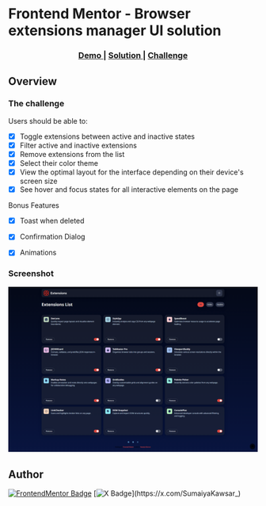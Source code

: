 # Frontend Mentor - Browser extensions manager UI solution


<div align="center">
  <h3>
    <a href="https://sumaiyakawsar.github.io/frontend-mentor-challenges-using-react/#/project32">
      Demo
    </a>
    <span> | </span>
    <a href="https://github.com/sumaiyakawsar/frontend-mentor-challenges-using-react/tree/main/src/pages/32-browser-extensions-manager-ui">
      Solution
    </a>
    <span> | </span>
    <a href="https://www.frontendmentor.io/challenges/browser-extension-manager-ui-yNZnOfsMAp">
      Challenge
    </a>
  </h3>
</div>
 

 

## Overview

### The challenge

Users should be able to:

- [x] Toggle extensions between active and inactive states
- [x] Filter active and inactive extensions
- [x] Remove extensions from the list
- [x] Select their color theme
- [x] View the optimal layout for the interface depending on their device's screen size
- [x] See hover and focus states for all interactive elements on the page

Bonus Features
- [x] Toast when deleted
- [x] Confirmation Dialog
- [x] Animations



### Screenshot

![Screenshot](../homepage/images/project32-browser-extensions-manager-ui.png)

 

   
## Author

[![FrontendMentor Badge](https://img.shields.io/badge/-_SumaiyaKawsar_-3F54A3?style=plastic&labelColor=3F54A3&logo=frontend-mentor&logoColor=white&link=https://www.frontendmentor.io/profile/sumaiyakawsar)](https://www.frontendmentor.io/profile/sumaiyakawsar) [![X Badge](https://img.shields.io/badge/-_SumaiyaKawsar_-black?style=plastic&labelColor=black&logo=X&logoColor=white&link=https://x.com/SumaiyaKawsar_)](https://x.com/SumaiyaKawsar_)